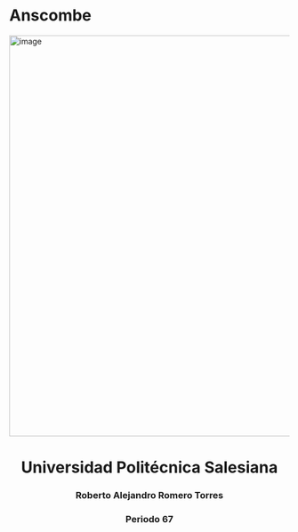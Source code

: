 # Anscombe
<img width="1281" height="721" alt="image" src="https://github.com/user-attachments/assets/f36368ea-6d5e-4d07-8ac7-1c0c26b7f799" />

<div align="center">
  <h1>Universidad Politécnica Salesiana</h2>
  <h3>Roberto Alejandro Romero Torres</h1>
  <h3>Periodo 67</h3>
</div>
